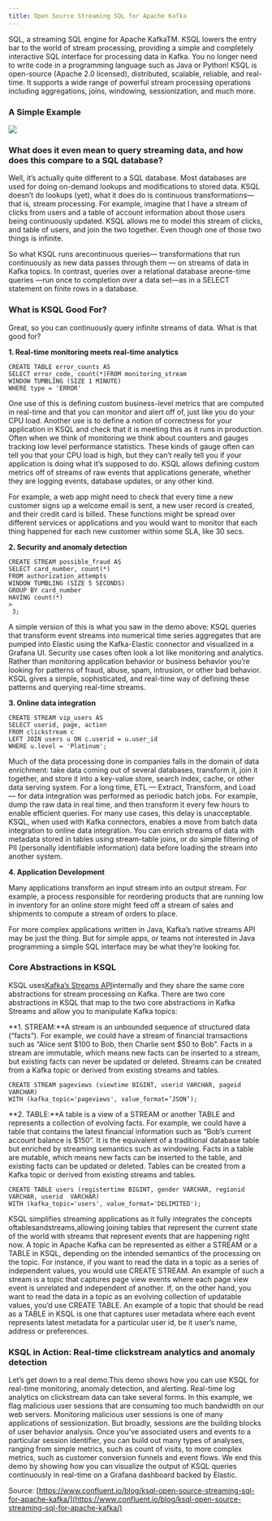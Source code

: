 ```yaml
---
title: Open Source Streaming SQL for Apache Kafka
---
```


SQL, a streaming SQL engine for Apache KafkaTM. KSQL lowers the entry bar to the world of stream processing, providing a simple and completely interactive SQL interface for processing data in Kafka. You no longer need to write code in a programming language such as Java or Python! KSQL is open-source \(Apache 2.0 licensed\), distributed, scalable, reliable, and real-time. It supports a wide range of powerful stream processing operations including aggregations, joins, windowing, sessionization, and much more.

### **A Simple Example**

![](https://www.confluent.io/wp-content/uploads/ksql-query-1-768x244.png)

### **What does it even mean to query streaming data, and how does this compare to a SQL database?**

Well, it’s actually quite different to a SQL database. Most databases are used for doing on-demand lookups and modifications to stored data. KSQL doesn’t do lookups \(yet\), what it does do is continuous transformations— that is, stream processing. For example, imagine that I have a stream of clicks from users and a table of account information about those users being continuously updated. KSQL allows me to model this stream of clicks, and table of users, and join the two together. Even though one of those two things is infinite.

So what KSQL runs arecontinuous queries— transformations that run continuously as new data passes through them — on streams of data in Kafka topics. In contrast, queries over a relational database areone-time queries —run once to completion over a data set—as in a SELECT statement on finite rows in a database.

### **What is KSQL Good For?**

Great, so you can continuously query infinite streams of data. What is that good for?

**1. Real-time monitoring meets real-time analytics**

```
CREATE TABLE error_counts AS
SELECT error_code, count(*)FROM monitoring_stream
WINDOW TUMBLING (SIZE 1 MINUTE)
WHERE type = 'ERROR'
```

One use of this is defining custom business-level metrics that are computed in real-time and that you can monitor and alert off of, just like you do your CPU load. Another use is to define a notion of correctness for your application in KSQL and check that it is meeting this as it runs in production. Often when we think of monitoring we think about counters and gauges tracking low level performance statistics. These kinds of gauge often can tell you that your CPU load is high, but they can’t really tell you if your application is doing what it’s supposed to do. KSQL allows defining custom metrics off of streams of raw events that applications generate, whether they are logging events, database updates, or any other kind.

For example, a web app might need to check that every time a new customer signs up a welcome email is sent, a new user record is created, and their credit card is billed. These functions might be spread over different services or applications and you would want to monitor that each thing happened for each new customer within some SLA, like 30 secs.

**2. Security and anomaly detection**

```
CREATE STREAM possible_fraud AS
SELECT card_number, count(*)
FROM authorization_attempts
WINDOW TUMBLING (SIZE 5 SECONDS)
GROUP BY card_number
HAVING count(*) 
>
 3;
```

A simple version of this is what you saw in the demo above: KSQL queries that transform event streams into numerical time series aggregates that are pumped into Elastic using the Kafka-Elastic connector and visualized in a Grafana UI. Security use cases often look a lot like monitoring and analytics. Rather than monitoring application behavior or business behavior you’re looking for patterns of fraud, abuse, spam, intrusion, or other bad behavior. KSQL gives a simple, sophisticated, and real-time way of defining these patterns and querying real-time streams.

**3. Online data integration**

```
CREATE STREAM vip_users AS
SELECT userid, page, action 
FROM clickstream c 
LEFT JOIN users u ON c.userid = u.user_id
WHERE u.level = 'Platinum';
```

Much of the data processing done in companies falls in the domain of data enrichment: take data coming out of several databases, transform it, join it together, and store it into a key-value store, search index, cache, or other data serving system. For a long time, ETL — Extract, Transform, and Load — for data integration was performed as periodic batch jobs. For example, dump the raw data in real time, and then transform it every few hours to enable efficient queries. For many use cases, this delay is unacceptable. KSQL, when used with Kafka connectors, enables a move from batch data integration to online data integration. You can enrich streams of data with metadata stored in tables using stream-table joins, or do simple filtering of PII \(personally identifiable information\) data before loading the stream into another system.

**4. Application Development**

Many applications transform an input stream into an output stream. For example, a process responsible for reordering products that are running low in inventory for an online store might feed off a stream of sales and shipments to compute a stream of orders to place.

For more complex applications written in Java, Kafka’s native streams API may be just the thing. But for simple apps, or teams not interested in Java programming a simple SQL interface may be what they’re looking for.

### **Core Abstractions in KSQL**

KSQL uses[Kafka’s Streams API](https://kafka.apache.org/documentation/streams/)internally and they share the same core abstractions for stream processing on Kafka. There are two core abstractions in KSQL that map to the two core abstractions in Kafka Streams and allow you to manipulate Kafka topics:

**1. STREAM:**A stream is an unbounded sequence of structured data \(“facts”\).  For example, we could have a stream of financial transactions such as “Alice sent $100 to Bob, then Charlie sent $50 to Bob”. Facts in a stream are immutable, which means new facts can be inserted to a stream, but existing facts can never be updated or deleted. Streams can be created from a Kafka topic or derived from existing streams and tables.

```
CREATE STREAM pageviews (viewtime BIGINT, userid VARCHAR, pageid VARCHAR) 
WITH (kafka_topic='pageviews', value_format=’JSON’);
```

**2. TABLE:**A table is a view of a STREAM or another TABLE and represents a collection of evolving facts.  For example, we could have a table that contains the latest financial information such as “Bob’s current account balance is $150”.  It is the equivalent of a traditional database table but enriched by streaming semantics such as windowing.  Facts in a table are mutable, which means new facts can be inserted to the table, and existing facts can be updated or deleted.  Tables can be created from a Kafka topic or derived from existing streams and tables.

```
CREATE TABLE users (registertime BIGINT, gender VARCHAR, regionid VARCHAR, userid  VARCHAR) 
WITH (kafka_topic='users', value_format='DELIMITED');
```

KSQL simplifies streaming applications as it fully integrates the concepts oftablesandstreams,allowing joining tables that represent the current state of the world with streams that represent events that are happening right now. A topic in Apache Kafka can be represented as either a STREAM or a TABLE in KSQL, depending on the intended semantics of the processing on the topic. For instance, if you want to read the data in a topic as a series of independent values, you would use CREATE STREAM. An example of such a stream is a topic that captures page view events where each page view event is unrelated and independent of another. If, on the other hand, you want to read the data in a topic as an evolving collection of updatable values, you’d use CREATE TABLE. An example of a topic that should be read as a TABLE in KSQL is one that captures user metadata where each event represents latest metadata for a particular user id, be it user’s name, address or preferences.

### **KSQL in Action: Real-time clickstream analytics and anomaly detection**

Let’s get down to a real demo.This demo shows how you can use KSQL for real-time monitoring, anomaly detection, and alerting. Real-time log analytics on clickstream data can take several forms. In this example, we flag malicious user sessions that are consuming too much bandwidth on our web servers. Monitoring malicious user sessions is one of many applications of sessionization. But broadly, sessions are the building blocks of user behavior analysis. Once you’ve associated users and events to a particular session identifier, you can build out many types of analyses, ranging from simple metrics, such as count of visits, to more complex metrics, such as customer conversion funnels and event flows. We end this demo by showing how you can visualize the output of KSQL queries continuously in real-time on a Grafana dashboard backed by Elastic.

Source: [https://www.confluent.io/blog/ksql-open-source-streaming-sql-for-apache-kafka/](https://www.confluent.io/blog/ksql-open-source-streaming-sql-for-apache-kafka/)

